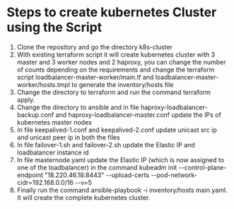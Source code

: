 Steps to create kubernetes Cluster using the Script
====================================================

1. Clone the repository and go the directory k8s-cluster
2. With existing terraform script it will create kubernetes cluster with 3 master and 3 worker nodes and 2 haproxy, you can change the number of counts depending on the requirements and change the terraform script loadbalancer-master-worker/main.tf and loadbalancer-master-worker/hosts.tmpl to generate the inventory/hosts file
3. Change the directory to terraform and run the command terraform apply.
4. Change the directory to ansible and in file haproxy-loadbalancer-backup.conf and haproxy-loadbalancer-master.conf update the IPs of kubernetes master nodes
5. In file keepalived-1.conf and keepalived-2.conf update unicast src ip and unicast peer ip in both the files
6. In file failover-1.sh and failover-2.sh update the Elastic IP and loadbalancer instance id
7. In file masternode.yaml update the Elastic IP (which is now assigned to one of the loadbalancer) in the command kubeadm init --control-plane-endpoint "18.220.46.18:8443" --upload-certs --pod-network-cidr=192.168.0.0/16 --v=5
8. Finally run the command ansible-playbook -i inventory/hosts main.yaml. It will create the complete kubernetes cluster.
